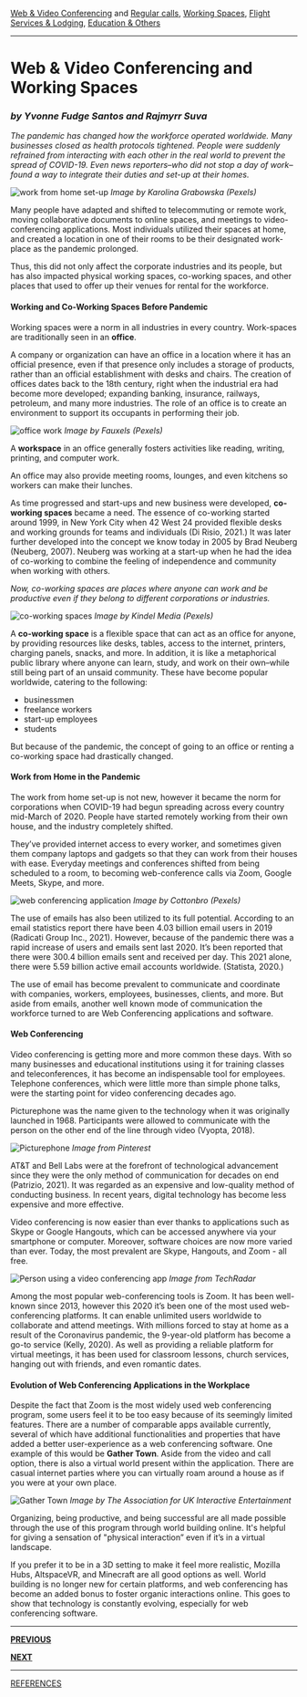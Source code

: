 [Web & Video Conferencing](index.md) and [Regular calls](second.md), [Working Spaces](third.md), [Flight Services & Lodging](fourth.md), [Education & Others](fifth.md)

---

# Web & Video Conferencing and Working Spaces
### _by Yvonne Fudge Santos and Rajmyrr Suva_

_The pandemic has changed how the workforce operated worldwide. Many businesses closed as health protocols tightened. People were suddenly refrained from interacting with each other in the real world to prevent the spread of COVID-19. Even news reporters–who did not stop a day of work–found a way to integrate their duties and set-up at their homes._ 

![work from home set-up](https://images.pexels.com/photos/4491461/pexels-photo-4491461.jpeg?auto=compress&cs=tinysrgb&dpr=2&h=650&w=940)
_Image by Karolina Grabowska (Pexels)_

Many people have adapted and shifted to telecommuting or remote work, moving collaborative documents to online spaces, and meetings to video-conferencing applications. Most individuals utilized their spaces at home, and created a location in one of their rooms to be their designated work-place as the pandemic prolonged.

Thus, this did not only affect the corporate industries and its people, but has also impacted physical working spaces, co-working spaces, and other places that used to offer up their venues for rental for the workforce.


#### Working and Co-Working Spaces Before Pandemic

Working spaces were a norm in all industries in every country. Work-spaces are traditionally seen in an **office**.

A company or organization can have an office in a location where it has an official presence, even if that presence only includes a storage of products, rather than an official establishment with desks and chairs. The creation of offices dates back to the 18th century, right when the industrial era had become more developed; expanding banking, insurance, railways, petroleum, and many more industries. The role of an office is to create an environment to support its occupants in performing their job.

![office work](https://images.pexels.com/photos/3184357/pexels-photo-3184357.jpeg?auto=compress&cs=tinysrgb&dpr=2&h=650&w=940)
_Image by Fauxels (Pexels)_

A **workspace** in an office generally fosters activities like reading, writing, printing, and computer work. 

An office may also provide meeting rooms, lounges, and even kitchens so workers can make their lunches.

As time progressed and start-ups and new business were developed, **co-working spaces** became a need. The essence of co-working started around 1999, in New York City when 42 West 24 provided flexible desks and working grounds for teams and individuals (Di Risio, 2021.) It was later further developed into the concept we know today in 2005 by Brad Neuberg (Neuberg, 2007). Neuberg was working at a start-up when he had the idea of co-working to combine the feeling of independence and community when working with others.

_Now, co-working spaces are places where anyone can work and be productive even if they belong to different corporations or industries._ 

![co-working spaces](https://images.pexels.com/photos/7688335/pexels-photo-7688335.jpeg?auto=compress&cs=tinysrgb&dpr=2&h=650&w=940)
_Image by Kindel Media (Pexels)_

A __co-working space__  is a flexible space that can act as an office for anyone, by providing resources like desks, tables, access to the internet, printers, charging panels, snacks, and more. In addition, it is like a metaphorical public library where anyone can learn, study, and work on their own–while still being part of an unsaid community. These have become popular worldwide, catering to the following:
- businessmen
- freelance workers
- start-up employees
- students

But because of the pandemic, the concept of going to an office or renting a co-working space had drastically changed. 


#### Work from Home in the Pandemic

The work from home set-up is not new, however it became the norm for corporations when COVID-19 had begun spreading across every country mid-March of 2020. People have started remotely working from their own house, and the industry completely shifted.

They’ve provided internet access to every worker, and sometimes given them company laptops and gadgets so that they can work from their houses with ease. Everyday meetings and conferences shifted from being scheduled to a room, to becoming web-conference calls via Zoom, Google Meets, Skype, and more.

![web conferencing application](https://images.pexels.com/photos/6321241/pexels-photo-6321241.jpeg?auto=compress&cs=tinysrgb&dpr=2&h=650&w=940)
_Image by Cottonbro (Pexels)_

The use of emails has also been utilized to its full potential. According to an email statistics report there have been 4.03 billion email users in 2019 (Radicati Group Inc., 2021). However, because of the pandemic there was a rapid increase of users and emails sent last 2020. It’s been reported that there were 300.4 billion emails sent and received per day. This 2021 alone, there were 5.59 billion active email accounts worldwide. (Statista, 2020.)

The use of email has become prevalent to communicate and coordinate with companies, workers, employees, businesses, clients, and more. But aside from emails, another well known mode of communication the workforce turned to are Web Conferencing applications and software.


#### Web Conferencing

Video conferencing is getting more and more common these days. With so many businesses and educational institutions using it for training classes and teleconferences, it has become an indispensable tool for employees. Telephone conferences, which were little more than simple phone talks, were the starting point for video conferencing decades ago. 

Picturephone was the name given to the technology when it was originally launched in 1968. Participants were allowed to communicate with the person on the other end of the line through video (Vyopta, 2018). 


![Picturephone](https://i.pinimg.com/originals/8b/83/43/8b8343b738a8e5a2e8a758f6ef04ce07.jpg) 
_Image from Pinterest_

AT&T and Bell Labs were at the forefront of technological advancement since they were the only method of communication for decades on end (Patrizio, 2021). It was regarded as an expensive and low-quality method of conducting business. In recent years, digital technology has become less expensive and more effective.

Video conferencing is now easier than ever thanks to applications such as Skype or Google Hangouts, which can be accessed anywhere via your smartphone or computer. Moreover, software choices are now more varied than ever. Today, the most prevalent are Skype, Hangouts, and Zoom - all free.


![Person using a video conferencing app](https://cdn.mos.cms.futurecdn.net/qN84cdDFaERfq5iGsGBww9.jpg)
_Image from TechRadar_

Among the most popular web-conferencing tools is Zoom. It has been well-known since 2013, however this 2020 it’s been one of the most used web-conferencing platforms. It can enable unlimited users worldwide to collaborate and attend meetings. With millions forced to stay at home as a result of the Coronavirus pandemic, the 9-year-old platform has become a go-to service (Kelly, 2020). As well as providing a reliable platform for virtual meetings, it has been used for classroom lessons, church services, hanging out with friends, and even romantic dates.

#### Evolution of Web Conferencing Applications in the Workplace

Despite the fact that Zoom is the most widely used web conferencing program, some users feel it to be too easy because of its seemingly limited features. There are a number of comparable apps available currently, several of which have additional functionalities and properties that have added a better user-experience as a web conferencing software. One example of this would be __Gather Town__. Aside from the video and call option, there is also a virtual world present within the application. There are casual internet parties where you can virtually roam around a house as if you were at your own place. 

![Gather Town](https://91a81446437e9a44.azureedge.net/media/Ukie/News/gather.jpg)
_Image by The Association for UK Interactive Entertainment_

Organizing, being productive, and being successful are all made possible through the use of this program through world building online. It's helpful for giving a sensation of "physical interaction” even if it’s in a virtual landscape.

If you prefer it to be in a 3D setting to make it feel more realistic, Mozilla Hubs, AltspaceVR, and Minecraft are all good options as well. World building is no longer new for certain platforms, and web conferencing has become an added bonus to foster organic interactions online. This goes to show that technology is constantly evolving, especially for web conferencing software.


---

[**PREVIOUS**](second.md)

[**NEXT**](fourth.md)

---

[REFERENCES](references.md)
